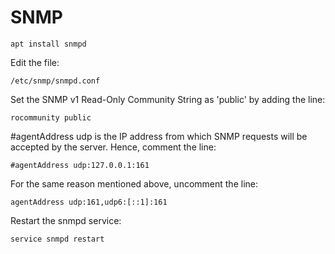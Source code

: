 # SNMP 

````
apt install snmpd
````

Edit the file:

````
/etc/snmp/snmpd.conf 
````

Set the SNMP v1 Read-Only Community String as 'public' by adding the line:

````
rocommunity public
````

#agentAddress udp is the IP address from which SNMP requests will be accepted by the server. Hence, comment the line:

````
#agentAddress udp:127.0.0.1:161
````

For the same reason mentioned above, uncomment the line: 

````
agentAddress udp:161,udp6:[::1]:161
````

Restart the snmpd service:

````
service snmpd restart
````